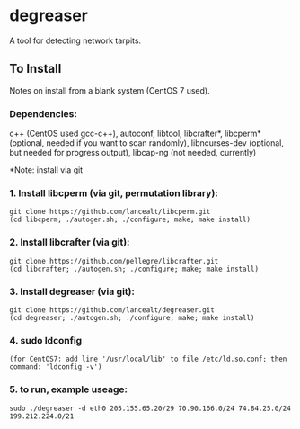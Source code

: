 degreaser
=========

A tool for detecting network tarpits.

## To Install
Notes on install from a blank system (CentOS 7 used).

### Dependencies:
   c++  (CentOS used gcc-c++),
   autoconf, 
   libtool,
   libcrafter*,
   libcperm* (optional, needed if you want to scan randomly),
   libncurses-dev (optional, but needed for progress output),
   libcap-ng (not needed, currently)

*Note: install via git

 
### 1. Install libcperm (via git, permutation library):
    git clone https://github.com/lancealt/libcperm.git
    (cd libcperm; ./autogen.sh; ./configure; make; make install)
### 2. Install libcrafter (via git):
    git clone https://github.com/pellegre/libcrafter.git
    (cd libcrafter; ./autogen.sh; ./configure; make; make install)
### 3. Install degreaser (via git):
    git clone https://github.com/lancealt/degreaser.git
    (cd degreaser; ./autogen.sh; ./configure; make; make install)
### 4. sudo ldconfig
    (for CentOS7: add line '/usr/local/lib' to file /etc/ld.so.conf; then command: 'ldconfig -v')
### 5. to run, example useage: 
    sudo ./degreaser -d eth0 205.155.65.20/29 70.90.166.0/24 74.84.25.0/24 199.212.224.0/21



